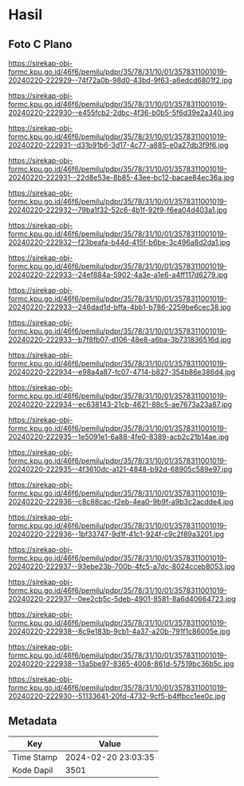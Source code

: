 # Hasil

## Foto C Plano

https://sirekap-obj-formc.kpu.go.id/46f6/pemilu/pdpr/35/78/31/10/01/3578311001019-20240220-222929--74f72a0b-98d0-43bd-9f63-a6edcd6801f2.jpg

https://sirekap-obj-formc.kpu.go.id/46f6/pemilu/pdpr/35/78/31/10/01/3578311001019-20240220-222930--e455fcb2-2dbc-4f36-b0b5-5f6d39e2a340.jpg

https://sirekap-obj-formc.kpu.go.id/46f6/pemilu/pdpr/35/78/31/10/01/3578311001019-20240220-222931--d31b91b6-3d17-4c77-a885-e0a27db3f9f6.jpg

https://sirekap-obj-formc.kpu.go.id/46f6/pemilu/pdpr/35/78/31/10/01/3578311001019-20240220-222931--22d8e53e-8b85-43ee-bc12-bacae84ec36a.jpg

https://sirekap-obj-formc.kpu.go.id/46f6/pemilu/pdpr/35/78/31/10/01/3578311001019-20240220-222932--79ba1f32-52c6-4b1f-92f9-f6ea04d403a1.jpg

https://sirekap-obj-formc.kpu.go.id/46f6/pemilu/pdpr/35/78/31/10/01/3578311001019-20240220-222932--f23beafa-b44d-415f-b6be-3c496a8d2da1.jpg

https://sirekap-obj-formc.kpu.go.id/46f6/pemilu/pdpr/35/78/31/10/01/3578311001019-20240220-222933--24ef884a-5902-4a3e-a1e6-a4ff117d6279.jpg

https://sirekap-obj-formc.kpu.go.id/46f6/pemilu/pdpr/35/78/31/10/01/3578311001019-20240220-222933--246dad1d-bffa-4bb1-b786-2259be6cec38.jpg

https://sirekap-obj-formc.kpu.go.id/46f6/pemilu/pdpr/35/78/31/10/01/3578311001019-20240220-222933--b7f8fb07-d106-48e8-a6ba-3b731836516d.jpg

https://sirekap-obj-formc.kpu.go.id/46f6/pemilu/pdpr/35/78/31/10/01/3578311001019-20240220-222934--e98a4a87-fc07-4714-b827-354b86e386d4.jpg

https://sirekap-obj-formc.kpu.go.id/46f6/pemilu/pdpr/35/78/31/10/01/3578311001019-20240220-222934--ec638143-21cb-4621-88c5-ae7673a23a87.jpg

https://sirekap-obj-formc.kpu.go.id/46f6/pemilu/pdpr/35/78/31/10/01/3578311001019-20240220-222935--1e5091e1-6a88-4fe0-8389-acb2c21b14ae.jpg

https://sirekap-obj-formc.kpu.go.id/46f6/pemilu/pdpr/35/78/31/10/01/3578311001019-20240220-222935--4f3610dc-a121-4848-b92d-68905c589e97.jpg

https://sirekap-obj-formc.kpu.go.id/46f6/pemilu/pdpr/35/78/31/10/01/3578311001019-20240220-222936--c8c88cac-f2eb-4ea0-9b9f-a9b3c2acdde4.jpg

https://sirekap-obj-formc.kpu.go.id/46f6/pemilu/pdpr/35/78/31/10/01/3578311001019-20240220-222936--1bf33747-9d1f-41c1-924f-c9c2f89a3201.jpg

https://sirekap-obj-formc.kpu.go.id/46f6/pemilu/pdpr/35/78/31/10/01/3578311001019-20240220-222937--93ebe23b-700b-4fc5-a7dc-8024cceb8053.jpg

https://sirekap-obj-formc.kpu.go.id/46f6/pemilu/pdpr/35/78/31/10/01/3578311001019-20240220-222937--0ee2cb5c-5deb-4901-8581-8a6d40664723.jpg

https://sirekap-obj-formc.kpu.go.id/46f6/pemilu/pdpr/35/78/31/10/01/3578311001019-20240220-222938--8c9e183b-9cb1-4a37-a20b-791f1c86005e.jpg

https://sirekap-obj-formc.kpu.go.id/46f6/pemilu/pdpr/35/78/31/10/01/3578311001019-20240220-222938--13a5be97-8365-4008-861d-57519bc36b5c.jpg

https://sirekap-obj-formc.kpu.go.id/46f6/pemilu/pdpr/35/78/31/10/01/3578311001019-20240220-222930--51133641-20fd-4732-9cf5-b4ffbcc1ee0c.jpg


## Metadata

| Key        | Value               |
| ---------- | ------------------- |
| Time Stamp | 2024-02-20 23:03:35 |
| Kode Dapil | 3501                |



